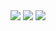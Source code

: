 <img src="https://github-readme-stats.vercel.app/api?username=YiTing-Tom&hide=html&theme=merko"/>

<img src="https://github-readme-streak-stats.herokuapp.com/?user=YiTing-Tom&hide=html&theme=merko"/>

<img src="https://github-readme-stats.vercel.app/api/top-langs/?username=YiTing-Tom&layout=compact&hide=html&theme=merko"/>
